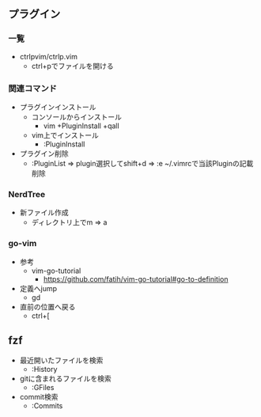 ## プラグイン

### 一覧

* ctrlpvim/ctrlp.vim
  * ctrl+pでファイルを開ける

### 関連コマンド

* プラグインインストール
    * コンソールからインストール
        * vim +PluginInstall +qall
    * vim上でインストール
        * :PluginInstall
* プラグイン削除
    * :PluginList => plugin選択してshift+d => :e ~/.vimrcで当該Pluginの記載削除

### NerdTree

* 新ファイル作成
  * ディレクトリ上でm => a

### go-vim

* 参考
    * vim-go-tutorial
        * https://github.com/fatih/vim-go-tutorial#go-to-definition
* 定義へjump
    * gd
* 直前の位置へ戻る
    * ctrl+[

## fzf

* 最近開いたファイルを検索
    * :History
* gitに含まれるファイルを検索
    * :GFiles
* commit検索
    * :Commits
